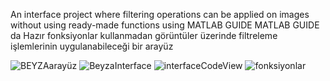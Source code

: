 An interface project where filtering operations can be applied on images without using ready-made functions using MATLAB GUIDE
MATLAB GUIDE da Hazır fonksiyonlar kullanmadan görüntüler üzerinde filtreleme işlemlerinin uygulanabileceği bir arayüz

![BEYZAarayüz](https://github.com/muslumebeyzayildiz/-image-processing-interface/assets/103489618/0eb59104-cdfd-48bd-809d-be1dcf74f16e)
![BeyzaInterface](https://github.com/muslumebeyzayildiz/-image-processing-interface/assets/103489618/73f7f8e9-e274-46b2-a9e9-2ba0f15f0cc3)
![interfaceCodeView](https://github.com/muslumebeyzayildiz/-image-processing-interface/assets/103489618/72c78b35-eeff-4452-a113-21eaa1f5b4ae)
![fonksiyonlar](https://github.com/muslumebeyzayildiz/-image-processing-interface/assets/103489618/cb25ee3b-4ae1-48c5-a8e9-1720f8977cc8)
